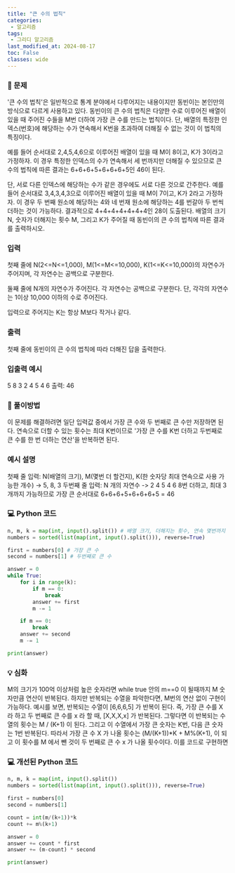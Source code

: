 ```yaml
---
title: "큰 수의 법칙"
categories: 
 - 알고리즘
tags:
 - 그리디 알고리즘
last_modified_at: 2024-08-17
toc: False
classes: wide
---
```


### 🔔 문제

'큰 수의 법칙'은 일반적으로 통계 분야에서 다루어지는 내용이지만 동빈이는 본인만의 방식으로 다르게 사용하고 있다. 동빈이의 큰 수의 법칙은 다양한 수로 이루어진 배열이 있을 때 주어진 수들을 M번 더하여 가장 큰 수를 만드는 법칙이다. 단, 배열의 특정한 인덱스(번호)에 해당하는 수가 연속해서 K번을 초과하여 더해질 수 없는 것이 이 법칙의 특징이다.

예를 들어 순서대로 2,4,5,4,6으로 이루어진 배열이 있을 때 M이 8이고, K가 3이라고 가정하자. 이 경우 특정한 인덱스의 수가 연속해서 세 번까지만 더해질 수 있으므로 큰 수의 법칙에 따른 결과는 6+6+6+5+6+6+6+5인 46이 된다.

단, 서로 다른 인덱스에 해당하는 수가 같은 경우에도 서로 다른 것으로 간주한다. 예를 들어 순서대로 3,4,3,4,3으로 이루어진 배열이 있을 때 M이 7이고, K가 2라고 가정하자. 이 경우 두 번째 원소에 해당하는 4와 네 번재 원소에 해당하는 4를 번갈아 두 번씩 더하는 것이 가능하다. 결과적으로 4+4+4+4+4+4+4인 28이 도출된다. 배열의 크기 N, 숫자가 더해지는 횟수 M, 그리고 K가 주어질 때 동빈이의 큰 수의 법칙에 따른 결과를 출력하시오.

  

### 입력

첫째 줄에 N(2<=N<=1,000), M(1<=M<=10,000), K(1<=K<=10,000)의 자연수가 주어지며, 각 자연수는 공백으로 구분한다.

둘째 줄에 N개의 자연수가 주어진다. 각 자연수는 공백으로 구분한다. 단, 각각의 자연수는 1이상 10,000 이하의 수로 주어진다.

입력으로 주어지는 K는 항상 M보다 작거나 같다.

### 출력

첫째 줄에 동빈이의 큰 수의 법칙에 따라 더해진 답을 출력한다.

### 입출력 예시
5 8 3
2 4 5 4 6
출력: 46

### 🎯 풀이방법

이 문제를 해결하려면 일단 입력값 중에서 가장 큰 수와 두 번째로 큰 수만 저장하면 된다. 연속으로 더할 수 있는 횟수는 최대 K번이므로  '가장 큰 수를 K번 더하고 두번째로 큰 수를 한 번 더하는 연산'을 반복하면 된다.


### 예시 설명
첫째 줄 입력: N(배열의 크기), M(몇번 더 할건지), K(한 숫자당 최대 연속으로 사용 가능한 개수) -> 5, 8, 3
두번째 줄 입력: N 개의 자연수 -> 2 4 5 4 6
8번 더하고, 최대 3개까지 가능하므로 가장 큰 순서대로 6+6+6+5+6+6+6+5 = 46

### 💻 Python 코드
```python
n, m, k = map(int, input().split()) # 배열 크기, 더해지는 횟수, 연속 몇번까지
numbers = sorted(list(map(int, input().split())), reverse=True)

first = numbers[0] # 가장 큰 수
second = numbers[1] # 두번째로 큰 수

answer = 0
while True:
    for i in range(k):
        if m == 0:
            break
        answer += first
        m -= 1

    if m == 0:
        break
    answer += second
    m -= 1

print(answer)
```

### 💡 심화
M의 크기가 100억 이상처럼 높은 숫자라면 while true 안의 m==0 이 될때까지 M 숫자만큼 연산이 반복된다. 하지만 반복되는 수열을 파악한다면, M번의 연산 없이 구현이 가능하다. 예시를 보면, 반복되는 수열이 [6,6,6,5] 가 반복이 된다. 
즉, 가장 큰 수를 X 라 하고 두 번째로 큰 수를 x 라 할 때, [X,X,X,x] 가 반복된다. 그렇다면 이 반복되는 수열의 횟수는 M / (K+1) 이 된다. 그리고 이 수열에서 가장 큰 숫자는 K번, 다음 큰 숫자는 1번 반복된다. 
따라서 가장 큰 수 X 가 나올 횟수는 (M/(K+1))*K + M%(K+1), 이 되고 이 횟수를 M 에서 뺀 것이 두 번째로 큰 수 x 가 나올 횟수이다. 이를 코드로 구현하면

### 💻 개선된 Python 코드

```python
n, m, k = map(int, input().split())
numbers = sorted(list(map(int, input().split())), reverse=True)

first = numbers[0]
second = numbers[1]

count = int(m/(k+1))*k
count += m%(k+1)

answer = 0
answer += count * first
answer += (m-count) * second

print(answer)
```